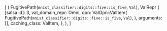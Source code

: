 [
    (
        FugitivePath(`mnist_classifier::digits::five::is_five`, `Val`),
        ValRepr {
            [salsa id]: 3,
            val_domain_repr: Omni,
            opn: ValOpn::ValItem(
                FugitivePath(`mnist_classifier::digits::five::is_five`, `Val`),
            ),
            arguments: [],
            caching_class: ValItem,
        },
    ),
]